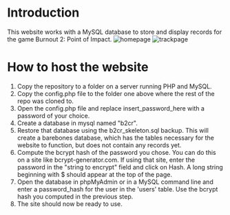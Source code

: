 # Introduction
This website works with a MySQL database to store and display records for the game Burnout 2: Point of Impact.
![homepage](https://user-images.githubusercontent.com/34139270/122653096-5b2b5c80-d0f7-11eb-8657-4a798e1868f2.png)
![trackpage](https://user-images.githubusercontent.com/34139270/122653097-5bc3f300-d0f7-11eb-9d6b-daf4ea3425df.png)
# How to host the website
1. Copy the repository to a folder on a server running PHP and MySQL.
2. Copy the config.php file to the folder one above where the rest of the repo was cloned to.
3. Open the config.php file and replace insert_password_here with a password of your choice.
4. Create a database in mysql named "b2cr".
5. Restore that database using the b2cr_skeleton.sql backup. This will create a barebones database, which has the tables necessary for the website to function, but does not contain any records yet.
6. Compute the bcrypt hash of the password you chose. You can do this on a site like bcrypt-generator.com. If using that site, enter the password in the "string to encrypt" field and click on Hash. A long string beginning with $ should appear at the top of the page.
7. Open the database in phpMyAdmin or in a MySQL command line and enter a password_hash for the user in the 'users' table. Use the bcrypt hash you computed in the previous step.
8. The site should now be ready to use.
